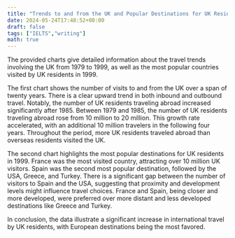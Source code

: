 ```yaml
---
title: "Trends to and from the UK and Popular Destinations for UK Residents in 1999"
date: 2024-05-24T17:48:52+08:00
draft: false
tags: ["IELTS","writing"]
math: true
---
```


The provided charts give detailed information about the travel trends involving the UK from 1979 to 1999, as well as the most popular countries visited by UK residents in 1999.

The first chart shows the number of visits to and from the UK over a span of twenty years. There is a clear upward trend in both inbound and outbound travel. Notably, the number of UK residents traveling abroad increased significantly after 1985. Between 1979 and 1985, the number of UK residents traveling abroad rose from 10 million to 20 million. This growth rate accelerated, with an additional 10 million travelers in the following four years. Throughout the period, more UK residents traveled abroad than overseas residents visited the UK.

The second chart highlights the most popular destinations for UK residents in 1999. France was the most visited country, attracting over 10 million UK visitors. Spain was the second most popular destination, followed by the USA, Greece, and Turkey. There is a significant gap between the number of visitors to Spain and the USA, suggesting that proximity and development levels might influence travel choices. France and Spain, being closer and more developed, were preferred over more distant and less developed destinations like Greece and Turkey.

In conclusion, the data illustrate a significant increase in international travel by UK residents, with European destinations being the most favored.
